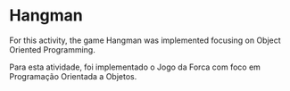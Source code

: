 # Hangman

For this activity, the game Hangman was implemented focusing on Object Oriented Programming.

Para esta atividade, foi implementado o Jogo da Forca com foco em Programação Orientada a Objetos.